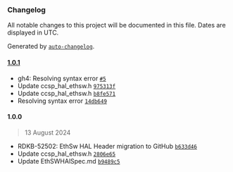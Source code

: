 ### Changelog

All notable changes to this project will be documented in this file. Dates are displayed in UTC.

Generated by [`auto-changelog`](https://github.com/CookPete/auto-changelog).

#### [1.0.1](https://github.com/rdkcentral/rdkb-halif-ethsw/compare/1.0.0...1.0.1)

- gh4: Resolving syntax error [`#5`](https://github.com/rdkcentral/rdkb-halif-ethsw/pull/5)
- Update ccsp_hal_ethsw.h [`975313f`](https://github.com/rdkcentral/rdkb-halif-ethsw/commit/975313f42dca69ebd4cd1a0fad3b659a627d18a0)
- Update ccsp_hal_ethsw.h [`b8fe571`](https://github.com/rdkcentral/rdkb-halif-ethsw/commit/b8fe57112e84ab4272d1ac4be2a5f349a35ed32e)
- Resolving syntax error [`14db649`](https://github.com/rdkcentral/rdkb-halif-ethsw/commit/14db649c46d7f3d5812e10ffc07bd01267f176d3)

#### 1.0.0

> 13 August 2024

- RDKB-52502: EthSw HAL Header migration to GitHub [`b633d46`](https://github.com/rdkcentral/rdkb-halif-ethsw/commit/b633d46259e9b6d5c7d19dcdb5fe9a9ecf7f4d7e)
- Update ccsp_hal_ethsw.h [`2806e65`](https://github.com/rdkcentral/rdkb-halif-ethsw/commit/2806e653be185f33679779853e289339fb0684ce)
- Update EthSWHAlSpec.md [`b9489c5`](https://github.com/rdkcentral/rdkb-halif-ethsw/commit/b9489c5f89832a1e3101f2ad6092b469f25b7a7d)
